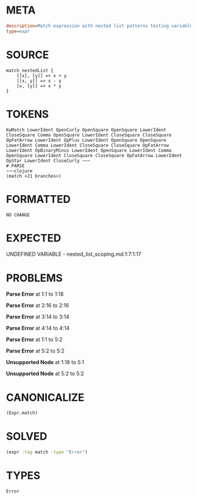 # META
~~~ini
description=Match expression with nested list patterns testing variable scoping
type=expr
~~~
# SOURCE
~~~roc
match nestedList {
    [[x], [y]] => x + y
    [[x, y]] => x - y  
    [x, [y]] => x * y
}
~~~
# TOKENS
~~~text
KwMatch LowerIdent OpenCurly OpenSquare OpenSquare LowerIdent CloseSquare Comma OpenSquare LowerIdent CloseSquare CloseSquare OpFatArrow LowerIdent OpPlus LowerIdent OpenSquare OpenSquare LowerIdent Comma LowerIdent CloseSquare CloseSquare OpFatArrow LowerIdent OpBinaryMinus LowerIdent OpenSquare LowerIdent Comma OpenSquare LowerIdent CloseSquare CloseSquare OpFatArrow LowerIdent OpStar LowerIdent CloseCurly ~~~
# PARSE
~~~clojure
(match <21 branches>)
~~~
# FORMATTED
~~~roc
NO CHANGE
~~~
# EXPECTED
UNDEFINED VARIABLE - nested_list_scoping.md:1:7:1:17
# PROBLEMS
**Parse Error**
at 1:1 to 1:18

**Parse Error**
at 2:16 to 2:16

**Parse Error**
at 3:14 to 3:14

**Parse Error**
at 4:14 to 4:14

**Parse Error**
at 1:1 to 5:2

**Parse Error**
at 5:2 to 5:2

**Unsupported Node**
at 1:18 to 5:1

**Unsupported Node**
at 5:2 to 5:2

# CANONICALIZE
~~~clojure
(Expr.match)
~~~
# SOLVED
~~~clojure
(expr :tag match :type "Error")
~~~
# TYPES
~~~roc
Error
~~~
